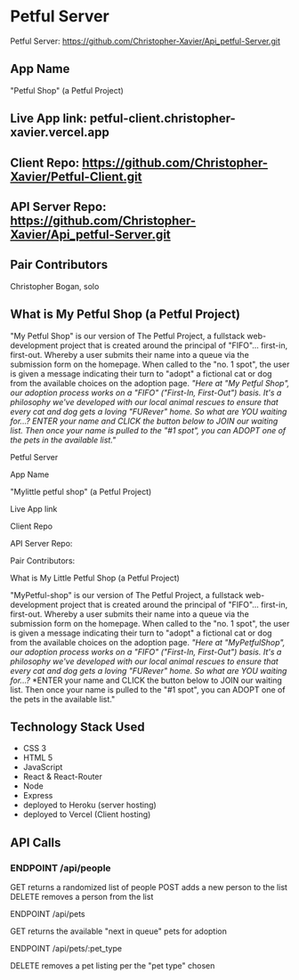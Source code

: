 # Petful Server

 Petful Server: https://github.com/Christopher-Xavier/Api_petful-Server.git

## App Name

"Petful Shop"
(a Petful Project)

## Live App link: petful-client.christopher-xavier.vercel.app

## Client Repo: https://github.com/Christopher-Xavier/Petful-Client.git

## API Server Repo: https://github.com/Christopher-Xavier/Api_petful-Server.git

## Pair Contributors

Christopher Bogan, solo

## What is My Petful Shop (a Petful Project)

"My Petful Shop" is our version of The Petful Project, a fullstack web-development project that is created around the principal of "FIFO"... first-in, first-out.
Whereby a user submits their name into a queue via the submission form on the homepage. When called to the "no. 1 spot", the user is given a message indicating their turn to "adopt" a fictional cat or dog from the available choices on the adoption page.
*"Here at "My Petful Shop", our adoption process works on a "FIFO" ("First-In, First-Out") basis. It's a philosophy we've developed with our local animal rescues to ensure that every cat and dog gets a loving "FURever" home.*
*So what are YOU waiting for...?*
*ENTER your name and CLICK the button below to JOIN our waiting list. Then once your name is pulled to the "#1 spot", you can ADOPT one of the pets in the available list."*

Petful Server

 App Name

"Mylittle petful shop"
(a Petful Project)

 Live App link

 Client Repo

API Server Repo:

 Pair Contributors:

 What is My Little Petful Shop (a Petful Project)

"MyPetful-shop" is our version of The Petful Project, a fullstack web-development project that is created around the principal of "FIFO"... first-in, first-out.
Whereby a user submits their name into a queue via the submission form on the homepage. When called to the "no. 1 spot", the user is given a message indicating their turn to "adopt" a fictional cat or dog from the available choices on the adoption page.
*"Here at "MyPetfulShop", our adoption process works on a "FIFO" ("First-In, First-Out") basis. It's a philosophy we've developed with our local animal rescues to ensure that every cat and dog gets a loving "FURever" home.*
*So what are YOU waiting for...?*
*ENTER your name and CLICK the button below to JOIN our waiting list. Then once your name is pulled to the "#1 spot", you can ADOPT one of the pets in the available list."

## Technology Stack Used

- CSS 3
- HTML 5
- JavaScript
- React & React-Router
- Node
- Express
- deployed to Heroku (server hosting)
- deployed to Vercel (Client hosting)

## API Calls

### ENDPOINT /api/people

GET returns a randomized list of people
POST adds a new person to the list
DELETE removes a person from the list

 ENDPOINT /api/pets

GET returns the available "next in queue" pets for adoption

 ENDPOINT /api/pets/:pet_type

 DELETE removes a pet listing per the "pet type" chosen
